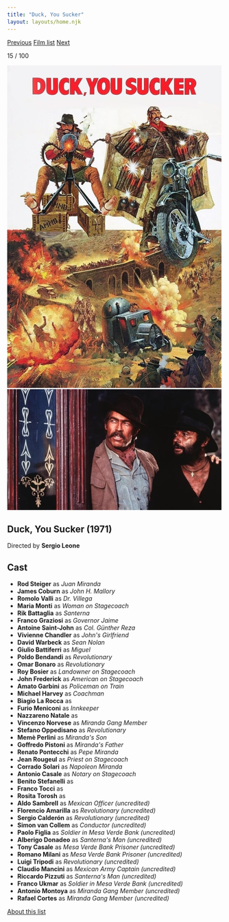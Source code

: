 ```yaml
---
title: "Duck, You Sucker"
layout: layouts/home.njk
---
```


<nav class="films">
  <a class="prev" href="../butch-cassidy-and-the-sundance-kid">Previous</a>
  <a href="../">Film list</a>
  <a class="next" href="../the-sting">Next</a>
</nav>

<p>15 / 100</p>

<article class="film">
  <img class="poster" src="../films/posters/duck-you-sucker.jpg" alt="">
  <img class="backdrop" src="../films/backdrops/duck-you-sucker.jpg" alt="">

  <h1>Duck, You Sucker (1971)</h1>

  <p class="director">
    Directed by <strong>Sergio Leone</strong>
  </p>


  <h2>
    Cast
  </h2>
  <ul>
    <li><strong>Rod Steiger</strong> as <em>Juan Miranda</em></li>
<li><strong>James Coburn</strong> as <em>John H. Mallory</em></li>
<li><strong>Romolo Valli</strong> as <em>Dr. Villega</em></li>
<li><strong>Maria Monti</strong> as <em>Woman on Stagecoach</em></li>
<li><strong>Rik Battaglia</strong> as <em>Santerna</em></li>
<li><strong>Franco Graziosi</strong> as <em>Governor Jaime</em></li>
<li><strong>Antoine Saint-John</strong> as <em>Col. Günther Reza</em></li>
<li><strong>Vivienne Chandler</strong> as <em>John's Girlfriend</em></li>
<li><strong>David Warbeck</strong> as <em>Sean Nolan</em></li>
<li><strong>Giulio Battiferri</strong> as <em>Miguel</em></li>
<li><strong>Poldo Bendandi</strong> as <em>Revolutionary</em></li>
<li><strong>Omar Bonaro</strong> as <em>Revolutionary</em></li>
<li><strong>Roy Bosier</strong> as <em>Landowner on Stagecoach</em></li>
<li><strong>John Frederick</strong> as <em>American on Stagecoach</em></li>
<li><strong>Amato Garbini</strong> as <em>Policeman on Train</em></li>
<li><strong>Michael Harvey</strong> as <em>Coachman</em></li>
<li><strong>Biagio La Rocca</strong> as <em></em></li>
<li><strong>Furio Meniconi</strong> as <em>Innkeeper</em></li>
<li><strong>Nazzareno Natale</strong> as <em></em></li>
<li><strong>Vincenzo Norvese</strong> as <em>Miranda Gang Member</em></li>
<li><strong>Stefano Oppedisano</strong> as <em>Revolutionary</em></li>
<li><strong>Memè Perlini</strong> as <em>Miranda's Son</em></li>
<li><strong>Goffredo Pistoni</strong> as <em>Miranda's Father</em></li>
<li><strong>Renato Pontecchi</strong> as <em>Pepe Miranda</em></li>
<li><strong>Jean Rougeul</strong> as <em>Priest on Stagecoach</em></li>
<li><strong>Corrado Solari</strong> as <em>Napoleon Miranda</em></li>
<li><strong>Antonio Casale</strong> as <em>Notary on Stagecoach</em></li>
<li><strong>Benito Stefanelli</strong> as <em></em></li>
<li><strong>Franco Tocci</strong> as <em></em></li>
<li><strong>Rosita Torosh</strong> as <em></em></li>
<li><strong>Aldo Sambrell</strong> as <em>Mexican Officer (uncredited)</em></li>
<li><strong>Florencio Amarilla</strong> as <em>Revolutionary (uncredited)</em></li>
<li><strong>Sergio Calderón</strong> as <em>Revolutionary (uncredited)</em></li>
<li><strong>Simon van Collem</strong> as <em>Conductor (uncredited)</em></li>
<li><strong>Paolo Figlia</strong> as <em>Soldier in Mesa Verde Bank (uncredited)</em></li>
<li><strong>Alberigo Donadeo</strong> as <em>Santerna's Man (uncredited)</em></li>
<li><strong>Tony Casale</strong> as <em>Mesa Verde Bank Prisoner (uncredited)</em></li>
<li><strong>Romano Milani</strong> as <em>Mesa Verde Bank Prisoner (uncredited)</em></li>
<li><strong>Luigi Tripodi</strong> as <em>Revolutionary (uncredited)</em></li>
<li><strong>Claudio Mancini</strong> as <em>Mexican Army Captain (uncredited)</em></li>
<li><strong>Riccardo Pizzuti</strong> as <em>Santerna's Man (uncredited)</em></li>
<li><strong>Franco Ukmar</strong> as <em>Soldier in Mesa Verde Bank (uncredited)</em></li>
<li><strong>Antonio Montoya</strong> as <em>Miranda Gang Member (uncredited)</em></li>
<li><strong>Rafael Cortes</strong> as <em>Miranda Gang Member (uncredited)</em></li>
  </ul>
</article>
<footer>
  <a href="../about">About this list</a>
</footer>
